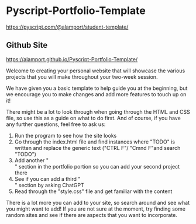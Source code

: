 # Pyscript-Portfolio-Template
https://pyscript.com/@alamport/student-template/

## Github Site
https://alamport.github.io/Pyscript-Portfolio-Template/

Welcome to creating your personal website that will showcase the various
projects that you will make throughout your two-week session. 

We have given you a basic template to help guide you at the beginning, 
but we encourage you to make changes and add more features to touch up 
on it!

There might be a lot to look through when going through the HTML and CSS
file, so use this as a guide on what to do first. And of course, if you 
have any further questions, feel free to ask us:

1) Run the program to see how the site looks
2) Go through the index.html file and find instances where "TODO" is 
    written and replace the generic text 
    ("CTRL F"/ "Cmnd F"and search "TODO")
3) Add another "<article>" section in the portfolio portion 
    so you can add your second project there 
4) See if you can add a third "<article>" section by asking ChatGPT
5) Read through the "style.css" file and get familiar with the content

There is a lot more you can add to your site, so search around and see 
what you might want to add! If you are not sure at the moment, 
try finding some random sites and see if there are aspects that you
want to incorporate.
